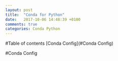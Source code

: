 ```yaml
---
layout: post
title:  "Conda for Python"
date:   2017-10-06 14:48:39 +0100
comments: true  
categories: Conda Python
---
```



#Table of contents
[Conda Config](#Conda Config)  

#Conda Config<a name="Conda Config"></a>
